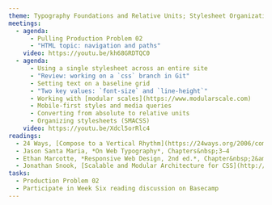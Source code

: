 ```yaml
---
theme: Typography Foundations and Relative Units; Stylesheet Organization, Media Queries
meetings:
  - agenda:
      - Pulling Production Problem 02
      - "HTML topic: navigation and paths"
    video: https://youtu.be/kh68GRDTQC0
  - agenda:
      - Using a single stylesheet across an entire site
      - "Review: working on a `css` branch in Git"
      - Setting text on a baseline grid
      - "Two key values: `font-size` and `line-height`"
      - Working with [modular scales](https://www.modularscale.com)
      - Mobile-first styles and media queries
      - Converting from absolute to relative units
      - Organizing stylesheets (SMACSS)    
    video: https://youtu.be/Xdcl5orRlc4
readings:
  - 24 Ways, [Compose to a Vertical Rhythm](https://24ways.org/2006/compose-to-a-vertical-rhythm)
  - Jason Santa Maria, *On Web Typography*, Chapters&nbsp;3–4
  - Ethan Marcotte, *Responsive Web Design, 2nd ed.*, Chapter&nbsp;2&amp;4
  - Jonathan Snook, [Scalable and Modular Architecture for CSS](http://smacss.com/), Introduction; Chapters&nbsp;3–4
tasks:
  - Production Problem 02
  - Participate in Week Six reading discussion on Basecamp
---
```


